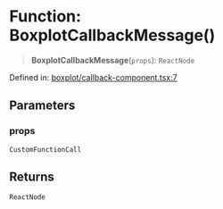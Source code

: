 # Function: BoxplotCallbackMessage()

> **BoxplotCallbackMessage**(`props`): `ReactNode`

Defined in: [boxplot/callback-component.tsx:7](https://github.com/GeoDaCenter/openassistant/blob/1a6f158a9bc0914d446c35a467a546a572748a5e/packages/echarts/src/boxplot/callback-component.tsx#L7)

## Parameters

### props

`CustomFunctionCall`

## Returns

`ReactNode`
